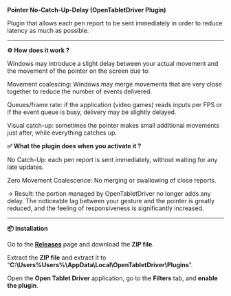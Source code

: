 **Pointer No-Catch-Up-Delay (OpenTabletDriver Plugin)**

Plugin that allows each pen report to be sent immediately in order to reduce latency as much as possible.

___________________________________________________________________________________________________________________________________________

**⚙️ How does it work ?**

Windows may introduce a slight delay between your actual movement and the movement of the pointer on the screen due to:

Movement coalescing: Windows may merge movements that are very close together to reduce the number of events delivered.

Queues/frame rate: if the application (video games) reads inputs per FPS or if the event queue is busy, delivery may be slightly delayed.

Visual catch-up: sometimes the pointer makes small additional movements just after, while everything catches up.

**✅ What the plugin does when you activate it ?**

No Catch-Up: each pen report is sent immediately, without waiting for any late updates.

Zero Movement Coalescence: No merging or swallowing of close reports.

→ Result: the portion managed by OpenTabletDriver no longer adds any delay. The noticeable lag between your gesture and the pointer is greatly reduced, and the feeling of responsiveness is significantly increased.

___________________________________________________________________________________________________________________________________________

**📦 Installation**

Go to the **[Releases](https://github.com/Joshua62210/Pointer-No-Catch-Up-Delay/releases)** page and download the **ZIP file**.

Extract the **ZIP file** and extract it to “**C:\Users\%Users%\AppData\Local\OpenTabletDriver\Plugins**”.

Open the **Open Tablet Driver** application, go to the **Filters** tab, and **enable the plugin**.
